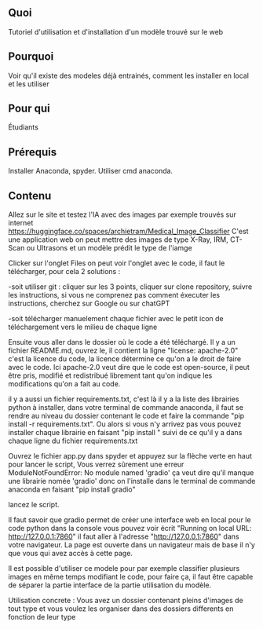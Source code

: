 ## Quoi
Tutoriel d'utilisation et d'installation d'un modèle trouvé sur le web

## Pourquoi
Voir qu'il existe des modeles déjà entrainés, comment les installer en local et les utiliser

## Pour qui
Étudiants

## Prérequis
Installer Anaconda, spyder. Utiliser cmd anaconda.  

## Contenu
Allez sur le site et testez l'IA avec des images par exemple trouvés sur internet
https://huggingface.co/spaces/archietram/Medical_Image_Classifier
C'est une application web on peut mettre des images de type X-Ray, IRM, CT-Scan ou Ultrasons et un modèle prédit le type de l'iamge

Clicker sur l'onglet Files on peut voir l'onglet avec le code, il faut le télécharger, pour cela 
2 solutions : 

-soit utiliser git :  cliquer sur les 3 points, cliquer sur clone repository, suivre les instructions, si vous ne comprenez pas comment éxecuter les instructions, cherchez sur Google ou sur chatGPT

-soit télécharger manuelement chaque fichier avec le petit icon de téléchargement vers le milieu de chaque ligne

Ensuite vous aller dans le dossier où le code a été téléchargé.
Il y a un fichier README.md, ouvrez le, il contient la ligne "license: apache-2.0" c'est la licence du code, la licence détermine ce qu'on a le droit de faire avec le code. Ici apache-2.0 veut dire que le code est open-source, il peut être pris, modifié et redistribué librement tant qu'on indique les modifications qu'on a fait au code.
 
il y a aussi un fichier requirements.txt, c'est là il y a la liste des librairies python à installer, dans votre terminal de commande anaconda, il faut se rendre au niveau du dossier contenant le code et faire la commande "pip install -r requirements.txt".
Ou alors si vous n'y arrivez pas vous pouvez installer chaque librairie en faisant "pip install " suivi de ce qu'il y a dans chaque ligne du fichier requirements.txt 

Ouvrez le fichier app.py dans spyder et appuyez sur la flèche verte en haut pour lancer le script, 
Vous verrez sûrement une erreur ModuleNotFoundError: No module named 'gradio'
ça veut dire qu'il manque une librairie nomée 'gradio' donc on l'installe dans le terminal de commande anaconda en faisant "pip install gradio"

lancez le script.

Il faut savoir que gradio permet de créer une interface web en local pour le code python
dans la console vous pouvez voir écrit "Running on local URL:  http://127.0.0.1:7860"
il faut aller à l'adresse "http://127.0.0.1:7860" dans votre navigateur. La page est ouverte dans un navigateur mais de base il n'y que vous qui avez accès à cette page.

Il est possible d'utiliser ce modele pour par exemple classifier plusieurs images en même temps modifiant le code, pour faire ça, il faut être capable de séparer la partie interface de la partie utilisation du modèle.

Utilisation concrete :
Vous avez un dossier contenant pleins d'images de tout type et vous voulez les organiser dans des dossiers differents en fonction de leur type
